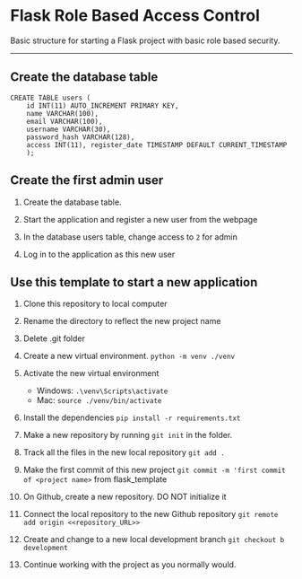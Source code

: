 # Flask Role Based Access Control
Basic structure for starting a Flask project with basic role based security.

---

Create the database table
---
```
CREATE TABLE users (
    id INT(11) AUTO_INCREMENT PRIMARY KEY,
    name VARCHAR(100),
    email VARCHAR(100),
    username VARCHAR(30),
    password_hash VARCHAR(128),
    access INT(11), register_date TIMESTAMP DEFAULT CURRENT_TIMESTAMP
    );
```

Create the first admin user
---

1. Create the database table.

2. Start the application and register a new user from the webpage

3. In the database users table, change access to ``` 2 ``` for admin

4. Log in to the application as this new user


Use this template to start a new application
---
1. Clone this repository to local computer

2. Rename the directory to reflect the new project name

3. Delete .git folder

4. Create a new virtual environment. ```python -m venv ./venv```

5. Activate the new virtual environment
   - Windows:  ```.\venv\Scripts\activate```
   - Mac:  ```source ./venv/bin/activate```

6. Install the dependencies ```pip install -r requirements.txt```

7. Make a new repository by running ```git init``` in the folder.

8. Track all the files in the new local repository ```git add .```

9. Make the first commit of this new project ```git commit -m 'first commit of <project name>``` from flask_template

10. On Github, create a new repository. DO NOT initialize it

11. Connect the local repository to the new Github repository ```git remote add origin <<repository_URL>>```

12. Create and change to a new local development branch ```git checkout b development```

13. Continue working with the project as you normally would.
